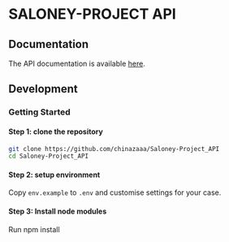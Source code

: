 # SALONEY-PROJECT API

## Documentation

The API documentation is available [here](https://documenter.getpostman.com/view/9334444/TzsbK751).

## Development


### Getting Started

#### Step 1: clone the repository

```bash
git clone https://github.com/chinazaaa/Saloney-Project_API
cd Saloney-Project_API
```

#### Step 2: setup environment

Copy `env.example` to `.env` and customise settings for your case. 
#### Step 3: Install node modules
Run npm install
